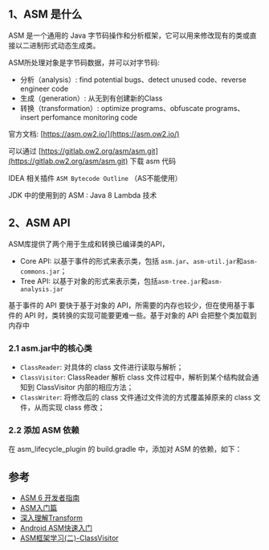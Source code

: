 ## 1、ASM 是什么

ASM 是一个通用的 Java 字节码操作和分析框架，它可以用来修改现有的类或直接以二进制形式动态生成类。

ASM所处理对象是字节码数据，并可以对字节码:

- 分析（analysis）: find potential bugs、detect unused code、reverse engineer code
- 生成（generation）: 从无到有创建新的Class
- 转换（transformation）: optimize programs、obfuscate programs、insert perfomance monitoring code

官方文档: [https://asm.ow2.io/](https://asm.ow2.io/)

可以通过 [https://gitlab.ow2.org/asm/asm.git](https://gitlab.ow2.org/asm/asm.git) 下载 asm 代码

IDEA 相关插件 `ASM Bytecode Outline` （AS不能使用）

JDK 中的使用到的 ASM : Java 8 Lambda 技术

## 2、ASM API

ASM库提供了两个用于生成和转换已编译类的API，

- Core API: 以基于事件的形式来表示类，包括 `asm.jar`、`asm-util.jar`和`asm-commons.jar`；
- Tree API: 以基于对象的形式来表示类，包括`asm-tree.jar`和`asm-analysis.jar`

基于事件的 API 要快于基于对象的 API，所需要的内存也较少，但在使用基于事件的 API 时，类转换的实现可能要更难一些。基于对象的 API 会把整个类加载到内存中

### 2.1 asm.jar中的核心类

- `ClassReader`: 对具体的 class 文件进行读取与解析；
- `ClassVisitor`: ClassReader 解析 class 文件过程中，解析到某个结构就会通知到 ClassVisitor 内部的相应方法；
- `ClassWriter`: 将修改后的 class 文件通过文件流的方式覆盖掉原来的 class 文件，从而实现 class 修改；



### 2.2 添加 ASM 依赖

在 asm_lifecycle_plugin 的 build.gradle 中，添加对 ASM 的依赖，如下：


## 参考

- [ASM 6 开发者指南](https://github.com/dengshiwei/asm-module/blob/master/doc/ASM6%20%E5%BC%80%E5%8F%91%E8%80%85%E6%8C%87%E5%8D%97/ASM%206%20%E5%BC%80%E5%8F%91%E8%80%85%E6%8C%87%E5%8D%97.md)
- [ASM入门篇](https://segmentfault.com/a/1190000040160637)
- [深入理解Transform](https://juejin.cn/post/6844903829671002126#heading-11)
- [Android ASM快速入门](https://www.jianshu.com/p/d5333660e312)
- [ASM框架学习(二)-ClassVisitor](https://www.jianshu.com/p/dcc9ffcf9c8e)
